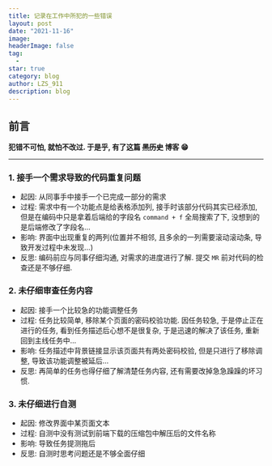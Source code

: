 ```yaml
---
title: 记录在工作中所犯的一些错误
layout: post
date: "2021-11-16"
image:
headerImage: false
tag:
  -
star: true
category: blog
author: LZS_911
description: blog
---
```


## 前言

**犯错不可怕, 就怕不改过. 于是乎, 有了这篇 ~~黑历史~~ 博客 😁**

---

### 1. 接手一个需求导致的代码重复问题

- 起因: 从同事手中接手一个已完成一部分的需求
- 过程: 需求中有一个功能点是给表格添加列, 接手时该部分代码其实已经添加, 但是在编码中只是拿着后端给的字段名 `command + f` 全局搜索了下, 没想到的是后端修改了字段名...
- 影响: 界面中出现重复的两列(位置并不相邻, 且多余的一列需要滚动滚动条, 导致开发过程中未发现...)
- 反思: 编码前应与同事仔细沟通, 对需求的进度进行了解. 提交 `MR` 前对代码的检查还是不够仔细.

### 2. 未仔细审查任务内容

- 起因: 接手一个比较急的功能调整任务
- 过程: 任务比较简单, 移除某个页面的密码校验功能. 因任务较急, 于是停止正在进行的任务, 看到任务描述后心想不是很复杂, 于是迅速的解决了该任务, 重新回到主线任务中...
- 影响: 任务描述中背景链接显示该页面共有两处密码校验, 但是只进行了移除调整, 导致该功能调整被延后...
- 反思: 再简单的任务也得仔细了解清楚任务内容, 还有需要改掉急急躁躁的坏习惯.

### 3. 未仔细进行自测

- 起因: 修改界面中某页面文本
- 过程: 自测中没有测试到前端下载的压缩包中解压后的文件名称
- 影响: 导致任务提测拖后
- 反思: 自测时思考问题还是不够全面仔细
